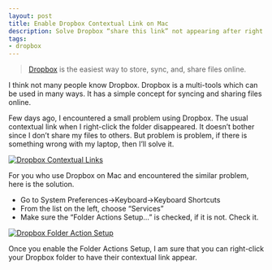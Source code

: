 ```yaml
---
layout: post
title: Enable Dropbox Contextual Link on Mac
description: Solve Dropbox “share this link” not appearing after right clicking the folder.
tags:
- dropbox
---
```

> [Dropbox](http://www.dropbox.com/referrals/NTM1NjQ5ODQ5 "Dropbox") is the easiest way to store, sync, and, share files online.

I think not many people know Dropbox. Dropbox is a multi-tools which can be used in many ways. It has a simple concept for syncing and sharing files online.

Few days ago, I encountered a small problem using Dropbox. The usual contextual link when I right-click the folder disappeared. It doesn’t bother since I don’t share my files to others. But problem is problem, if there is something wrong with my laptop, then I’ll solve it.

<!--more-->

[ ![Dropbox Contextual Links][img1] ](http://images.sayzlim.net/2010/08/dropbox_secondary.jpg "Dropbox Contextual Links")

[img1]: http://images.sayzlim.net/2010/08/dropbox_secondary.jpg "Dropbox Contextual Links"

For you who use Dropbox on Mac and encountered the similar problem, here is the solution.

- Go to System Preferences-&gt;Keyboard-&gt;Keyboard Shortcuts
- From the list on the left, choose &#8220;Services&#8221;
- Make sure the &#8220;Folder Actions Setup…&#8221; is checked, if it is not. Check it.

[ ![Dropbox Folder Action Setup][img2] ](http://images.sayzlim.net/2010/08/dropbox_actions.jpg "Dropbox Folder Action Setup")

[img2]: http://images.sayzlim.net/2010/08/dropbox_actions.jpg "Dropbox Folder Action Setup"

Once you enable the Folder Actions Setup, I am sure that you can right-click your Dropbox folder to have their contextual link appear.